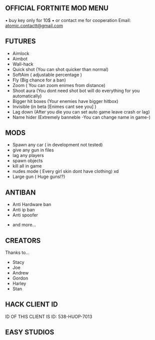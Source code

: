 OFFICIAL FORTNITE MOD MENU
---------------------------

• buy key only for 10$
• or contact me for cooperation
Email: atomic.contactt@gmail.com

FUTURES
---------
+ Aimlock
+ Aimbot
+ Wall-hack
+ Quick shot (You can shot quicker than normal)
+ SoftAim ( adjustable percentage )
+ Fly (Big chance for a ban)
+ Zoom ( You can zoom enimes from distance)
+ Shoot aura (You dont need shot bot will do everything for you automatically)
+ Bigger hit boxes (Your enemies have bigger hitbox)
+ Invisible (in beta [Enimes cant see you] )
+ Lag down (After you die you can set auto game leave crash or lag)
+ Name hider (Extremely banneble -You can change name in game-)

MODS
-----------
+ Spawn any car ( in development not tested)
+ give any gun in files
+ lag any players
+ spawn objects
+ kill all in game
+ nudes mode ( Every girl skin dont have clothing) xd
+ Large gun ( Huge guns!?)

ANTIBAN
----------
+ Anti Hardware ban
+ Anti ip ban
+ Anti spoofer
- and more...

CREATORS
----------
Thanks to...

+ Stacy 
+ Joe
+ Andrew
+ Gordon
+ Harley
+ Stan

HACK CLIENT ID
---------------

ID OF THIS CLIENT IS ID: 538-HUOP-7013

EASY STUDIOS
--------------

